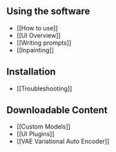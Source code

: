 ## Using the software
*  [[How to use]]
*  [[UI Overview]]
*  [[Writing prompts]]
*  [[Inpainting]]

## Installation
*  [[Troubleshooting]]

## Downloadable Content
* [[Custom Models]]
* [[UI Plugins]]
* [[VAE Variational Auto Encoder]]
